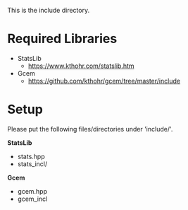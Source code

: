 This is the include directory.
# Required Libraries
* StatsLib
  * https://www.kthohr.com/statslib.htm
* Gcem
  * https://github.com/kthohr/gcem/tree/master/include

# Setup
Please put the following files/directories under 'include/'.

**StatsLib**
- stats.hpp
- stats_incl/

**Gcem**
- gcem.hpp
- gcem_incl
